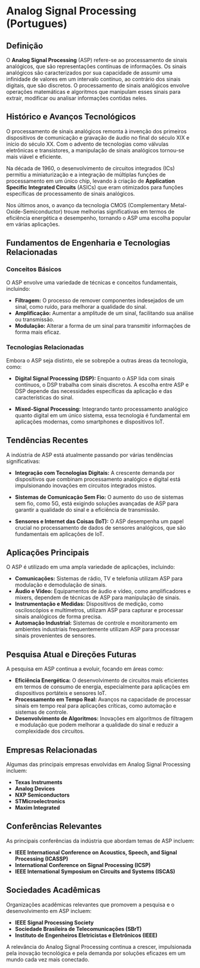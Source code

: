 # Analog Signal Processing (Portugues)

## Definição

O **Analog Signal Processing** (ASP) refere-se ao processamento de sinais analógicos, que são representações contínuas de informações. Os sinais analógicos são caracterizados por sua capacidade de assumir uma infinidade de valores em um intervalo contínuo, ao contrário dos sinais digitais, que são discretos. O processamento de sinais analógicos envolve operações matemáticas e algoritmos que manipulam esses sinais para extrair, modificar ou analisar informações contidas neles.

## Histórico e Avanços Tecnológicos

O processamento de sinais analógicos remonta à invenção dos primeiros dispositivos de comunicação e gravação de áudio no final do século XIX e início do século XX. Com o advento de tecnologias como válvulas eletrônicas e transistores, a manipulação de sinais analógicos tornou-se mais viável e eficiente. 

Na década de 1960, o desenvolvimento de circuitos integrados (ICs) permitiu a miniaturização e a integração de múltiplas funções de processamento em um único chip, levando à criação de **Application Specific Integrated Circuits** (ASICs) que eram otimizados para funções específicas de processamento de sinais analógicos. 

Nos últimos anos, o avanço da tecnologia CMOS (Complementary Metal-Oxide-Semiconductor) trouxe melhorias significativas em termos de eficiência energética e desempenho, tornando o ASP uma escolha popular em várias aplicações.

## Fundamentos de Engenharia e Tecnologias Relacionadas

### Conceitos Básicos

O ASP envolve uma variedade de técnicas e conceitos fundamentais, incluindo:

- **Filtragem:** O processo de remover componentes indesejados de um sinal, como ruído, para melhorar a qualidade do sinal.
- **Amplificação:** Aumentar a amplitude de um sinal, facilitando sua análise ou transmissão.
- **Modulação:** Alterar a forma de um sinal para transmitir informações de forma mais eficaz.

### Tecnologias Relacionadas

Embora o ASP seja distinto, ele se sobrepõe a outras áreas da tecnologia, como:

- **Digital Signal Processing (DSP):** Enquanto o ASP lida com sinais contínuos, o DSP trabalha com sinais discretos. A escolha entre ASP e DSP depende das necessidades específicas da aplicação e das características do sinal.

- **Mixed-Signal Processing:** Integrando tanto processamento analógico quanto digital em um único sistema, essa tecnologia é fundamental em aplicações modernas, como smartphones e dispositivos IoT.

## Tendências Recentes

A indústria de ASP está atualmente passando por várias tendências significativas:

- **Integração com Tecnologias Digitais:** A crescente demanda por dispositivos que combinam processamento analógico e digital está impulsionando inovações em circuitos integrados mistos.
  
- **Sistemas de Comunicação Sem Fio:** O aumento do uso de sistemas sem fio, como 5G, está exigindo soluções avançadas de ASP para garantir a qualidade do sinal e a eficiência de transmissão.

- **Sensores e Internet das Coisas (IoT):** O ASP desempenha um papel crucial no processamento de dados de sensores analógicos, que são fundamentais em aplicações de IoT.

## Aplicações Principais

O ASP é utilizado em uma ampla variedade de aplicações, incluindo:

- **Comunicações:** Sistemas de rádio, TV e telefonia utilizam ASP para modulação e demodulação de sinais.
- **Áudio e Vídeo:** Equipamentos de áudio e vídeo, como amplificadores e mixers, dependem de técnicas de ASP para manipulação de sinais.
- **Instrumentação e Medidas:** Dispositivos de medição, como osciloscópios e multímetros, utilizam ASP para capturar e processar sinais analógicos de forma precisa.
- **Automação Industrial:** Sistemas de controle e monitoramento em ambientes industriais frequentemente utilizam ASP para processar sinais provenientes de sensores.

## Pesquisa Atual e Direções Futuras

A pesquisa em ASP continua a evoluir, focando em áreas como:

- **Eficiência Energética:** O desenvolvimento de circuitos mais eficientes em termos de consumo de energia, especialmente para aplicações em dispositivos portáteis e sensores IoT.
- **Processamento em Tempo Real:** Avanços na capacidade de processar sinais em tempo real para aplicações críticas, como automação e sistemas de controle.
- **Desenvolvimento de Algoritmos:** Inovações em algoritmos de filtragem e modulação que podem melhorar a qualidade do sinal e reduzir a complexidade dos circuitos.

## Empresas Relacionadas

Algumas das principais empresas envolvidas em Analog Signal Processing incluem:

- **Texas Instruments**
- **Analog Devices**
- **NXP Semiconductors**
- **STMicroelectronics**
- **Maxim Integrated**

## Conferências Relevantes

As principais conferências da indústria que abordam temas de ASP incluem:

- **IEEE International Conference on Acoustics, Speech, and Signal Processing (ICASSP)**
- **International Conference on Signal Processing (ICSP)**
- **IEEE International Symposium on Circuits and Systems (ISCAS)**

## Sociedades Acadêmicas

Organizações acadêmicas relevantes que promovem a pesquisa e o desenvolvimento em ASP incluem:

- **IEEE Signal Processing Society**
- **Sociedade Brasileira de Telecomunicações (SBrT)**
- **Instituto de Engenheiros Eletricistas e Eletrônicos (IEEE)**

A relevância do Analog Signal Processing continua a crescer, impulsionada pela inovação tecnológica e pela demanda por soluções eficazes em um mundo cada vez mais conectado.